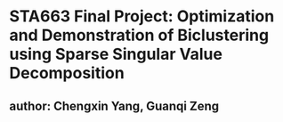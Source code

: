 # STA663 Final Project: Optimization and Demonstration of Biclustering using Sparse Singular Value Decomposition

## author: Chengxin Yang, Guanqi Zeng

